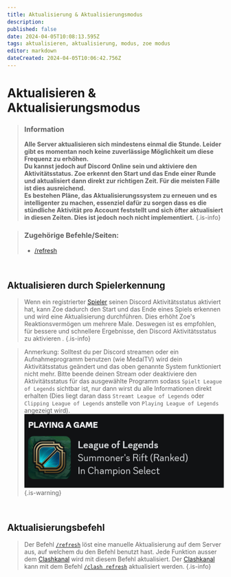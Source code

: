 ```yaml
---
title: Aktualisierung & Aktualisierungsmodus
description: 
published: false
date: 2024-04-05T10:08:13.595Z
tags: aktualisieren, aktualisierung, modus, zoe modus
editor: markdown
dateCreated: 2024-04-05T10:06:42.756Z
---
```


# Aktualisieren & Aktualisierungsmodus

>### Information
>**Alle Server aktualisieren sich mindestens einmal die Stunde. Leider gibt es momentan noch keine zuverlässige Möglichkeit um diese Frequenz zu erhöhen.** <br>
>**Du kannst jedoch auf Discord Online sein und aktiviere den Aktivitätsstatus. Zoe erkennt den Start und das Ende einer Runde und aktualisiert dann direkt zur richtigen Zeit. Für die meisten Fälle ist dies ausreichend.** <br>
>**Es bestehen Pläne, das Aktualisierungssystem zu erneuen und es intelligenter zu machen, essenziel dafür zu sorgen dass es die stündliche Aktivität pro Account feststellt und sich öfter aktualisiert in diesen Zeiten. Dies ist jedoch noch nicht implementiert.**
>{.is-info}

>### Zugehörige Befehle/Seiten:
>-   [/refresh](/de/commands/important/refresh/)

<br>

## Aktualisieren durch Spielerkennung

>  Wenn ein registrierter [Spieler](/de/terms/player) seinen Discord Aktivitätsstatus aktiviert hat, kann Zoe dadurch den Start und das Ende eines Spiels erkennen und wird eine Aktualisierung durchführen. Dies erhöht Zoe's Reaktionsvermögen um mehrere Male. Deswegen ist es empfohlen, für bessere und schnellere Ergebnisse, den Discord Aktivitätsstatus zu aktivieren .
>{.is-info}

>Anmerkung: Solltest du per Discord streamen oder ein Aufnahmeprogramm benutzen (wie MedalTV) wird dein Aktivitätsstatus geändert und das oben genannte System funktioniert nicht mehr. 
Bitte beende deinen Stream oder deaktiviere den Aktivitätsstatus für das ausgewählte Programm sodass `Spielt League of Legends` sichtbar ist, nur dann wirst du alle Informationen direkt erhalten (Dies liegt daran dass `Streamt League of Legends` oder `Clipping League of Legends` anstelle von `Playing League of Legends` angezeigt wird). <br>
> ![](/discord_presence.png)
>{.is-warning}

<br>

## Aktualisierungsbefehl

> Der Befehl [`/refresh`](/de/commands/important/refresh) löst eine manuelle Aktualisierung auf dem Server aus, auf welchem du den Befehl benutzt hast. 
>Jede Funktion ausser dem [Clashkanal](/en/features/clashChannel) wird mit diesem Befehl aktualisiert. Der [Clashkanal](/de/features/clashChannel) kann mit dem Befehl [`/clash refresh`](/de/commands/clash/refresh/) aktualisiert werden.
>{.is-info}

